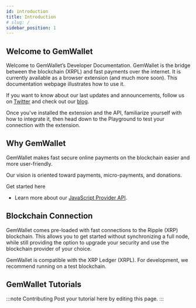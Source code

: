 ```yaml
---
id: introduction
title: Introduction
# slug: /
sidebar_position: 1
---
```


## Welcome to GemWallet

Welcome to GemWallet’s Developer Documentation. GemWallet is the bridge between the blockchain (XRPL) and fast payments over the internet. It is currently available as a browser extension (and much more soon). This documentation webpage illustrates how to use it.

If you want to know about our last updates and announcements, follow us on [Twitter](https://twitter.com/gemwallet_app) and check out our [blog](/blog).

Once you've installed the extension and the API, familiarize yourself with how to integrate it, then head down to the Playground to test your connection with the extension.

## Why GemWallet

GemWallet makes fast secure online payments on the blockchain easier and more user-friendly.

Our vision is oriented toward payments, micro-payments, and donations.

Get started here

- Learn more about our [JavaScript Provider API](/docs/api/gemwallet-api).

## Blockchain Connection

GemWallet comes pre-loaded with fast connections to the Ripple (XRP) blockchain. This allows you to get started without synchronizing a full node, while still providing the option to upgrade your security and use the blockchain provider of your choice.

GemWallet is compatible with the XRP Ledger (XRPL). For development, we recommend running on a test blockchain.

## GemWallet Tutorials

:::note Contributing
Post your tutorial here by editing this page.
:::
